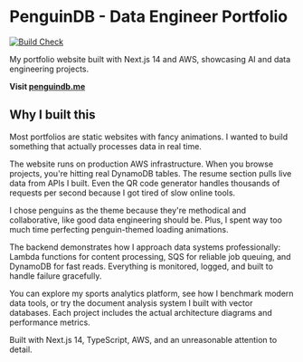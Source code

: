 # PenguinDB - Data Engineer Portfolio

[![Build Check](https://github.com/sanchitvj/data_engineer_portfolio/actions/workflows/build_check.yml/badge.svg)](https://github.com/sanchitvj/data_engineer_portfolio/actions/workflows/build_check.yml)

My portfolio website built with Next.js 14 and AWS, showcasing AI and data engineering projects.

**Visit [penguindb.me](https://penguindb.me)**

## Why I built this

Most portfolios are static websites with fancy animations. I wanted to build something that actually processes data in real time. 

The website runs on production AWS infrastructure. When you browse projects, you're hitting real DynamoDB tables. The resume section pulls live data from APIs I built. Even the QR code generator handles thousands of requests per second because I got tired of slow online tools.

I chose penguins as the theme because they're methodical and collaborative, like good data engineering should be. Plus, I spent way too much time perfecting penguin-themed loading animations.

The backend demonstrates how I approach data systems professionally: Lambda functions for content processing, SQS for reliable job queuing, and DynamoDB for fast reads. Everything is monitored, logged, and built to handle failure gracefully.

You can explore my sports analytics platform, see how I benchmark modern data tools, or try the document analysis system I built with vector databases. Each project includes the actual architecture diagrams and performance metrics.

Built with Next.js 14, TypeScript, AWS, and an unreasonable attention to detail.
